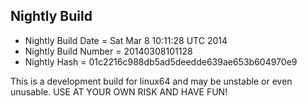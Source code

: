 
Nightly Build
------------------------------

* Nightly Build Date = Sat Mar  8 10:11:28 UTC 2014
* Nightly Build Number = 20140308101128
* Nightly Hash = 01c2216c988db5ad5deedde639ae653b604970e9

This is a development build for linux64 and may be unstable or even unusable.
USE AT YOUR OWN RISK AND HAVE FUN!

